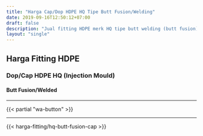 ```yaml
---
title: "Harga Cap/Dop HDPE HQ Tipe Butt Fusion/Welding"
date: 2019-09-16T12:50:12+07:00
draft: false
description: "Jual fitting HDPE merk HQ tipe butt welding (butt fusion). Beli dop HDPE injection mould merk HQ disini."
layout: "single"
---
```


## Harga Fitting HDPE

### Dop/Cap HDPE HQ (Injection Mould)

#### Butt Fusion/Welded 

---

{{< partial "wa-button" >}}

---

{{< harga-fitting/hq-butt-fusion-cap >}}